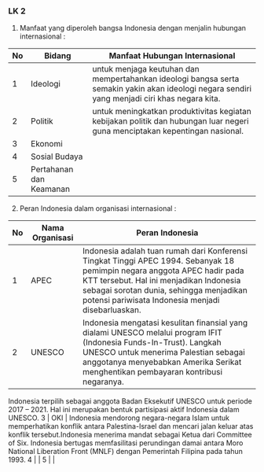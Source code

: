 ### LK 2

1. Manfaat yang diperoleh bangsa Indonesia dengan menjalin hubungan internasional : 

No | Bidang | Manfaat Hubungan Internasional
---|---|---
 1 | Ideologi | untuk menjaga keutuhan dan mempertahankan ideologi bangsa serta semakin yakin akan ideologi negara sendiri yang menjadi ciri khas negara kita.
2 | Politik | untuk meningkatkan produktivitas kegiatan kebijakan politik dan hubungan luar negeri guna menciptakan kepentingan nasional.
3 | Ekonomi | 
4 | Sosial Budaya |
5 | Pertahanan dan Keamanan |


2. Peran Indonesia dalam organisasi internasional :

No | Nama Organisasi | Peran Indonesia
--|--|--
1 | APEC | Indonesia adalah tuan rumah dari Konferensi Tingkat Tinggi APEC 1994. Sebanyak 18 pemimpin negara anggota APEC hadir pada KTT tersebut. Hal ini menjadikan Indonesia sebagai sorotan dunia, sehingga menjadikan potensi pariwisata Indonesia menjadi disebarluaskan.
2 | UNESCO | Indonesia mengatasi kesulitan finansial yang dialami UNESCO melalui program IFIT (Indonesia Funds-In-Trust). Langkah UNESCO untuk menerima Palestian sebagai anggotanya menyebabkan Amerika Serikat menghentikan pembayaran kontribusi negaranya.
Indonesia terpilih sebagai anggota Badan Eksekutif UNESCO untuk periode 2017 – 2021. Hal ini merupakan bentuk partisipasi aktif Indonesia dalam UNESCO.
3 | OKI | Indonesia mendorong negara-negara Islam untuk memperhatikan konflik antara Palestina-Israel dan mencari jalan keluar atas konflik tersebut.Indonesia menerima mandat sebagai Ketua dari Committee of Six. Indonesia bertugas memfasilitasi perundingan damai antara Moro National Liberation Front (MNLF) dengan Pemerintah Filipina pada tahun 1993. 
4 |  | 
5 |  | 
